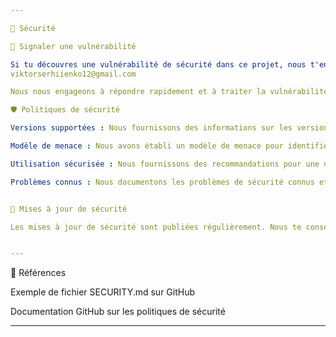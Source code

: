 ```yaml
---

🔐 Sécurité

📢 Signaler une vulnérabilité

Si tu découvres une vulnérabilité de sécurité dans ce projet, nous t'encourageons à la signaler de manière responsable. Pour ce faire, envoie un e-mail à l'adresse suivante :
viktorserhiienko12@gmail.com

Nous nous engageons à répondre rapidement et à traiter la vulnérabilité de manière appropriée.

🛡️ Politiques de sécurité

Versions supportées : Nous fournissons des informations sur les versions supportées du projet et leur cycle de vie.

Modèle de menace : Nous avons établi un modèle de menace pour identifier et atténuer les risques potentiels.

Utilisation sécurisée : Nous fournissons des recommandations pour une utilisation sécurisée du projet.

Problèmes connus : Nous documentons les problèmes de sécurité connus et leurs solutions.


🔄 Mises à jour de sécurité

Les mises à jour de sécurité sont publiées régulièrement. Nous te conseillons de suivre les annonces de sécurité dans ce dépôt pour rester informé des dernières corrections.


---
```


📄 Références

Exemple de fichier SECURITY.md sur GitHub

Documentation GitHub sur les politiques de sécurité



---